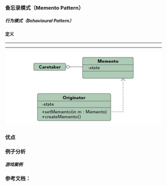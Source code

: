 ### 备忘录模式（Memento Pattern）

##### 行为模式（Behavioural Pattern）

#### 定义

******

******

![Memento Pattern UML](https://github.com/nox60/go-design-pattern/blob/master/images/memento_pattern.png)


### 优点


### 例子分析

##### 游戏案例


### 参考文档：
